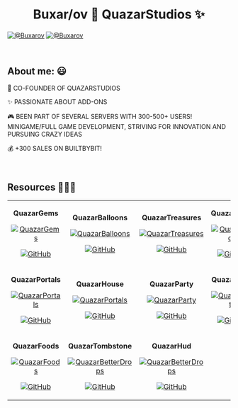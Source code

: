 <h1 align="center">Buxar/ov 👋  QuazarStudios ✨ </h1> 

<p align="left">
  <a href="https://discord.gg/pF2xftztkq" target="blank"><img align="center" src="https://img.shields.io/badge/Discord-5865F2?style=for-the-badge&logo=discord&logoColor=white" alt="@Buxarov"  /></a>
  <a href="https://builtbybit.com/members/buxarov.144887/" target="blank"><img align="center" src="https://img.shields.io/badge/BuiltByBit-2D2D2D?style=for-the-badge&logoColor=white" alt="@Buxarov"  /></a>
</p>

<br>

<h2>About me: 😃</h2>

<p align="left">
🚀 CO-FOUNDER OF QUAZARSTUDIOS  

✨ PASSIONATE ABOUT ADD-ONS  

🎮 BEEN PART OF SEVERAL SERVERS WITH 300-500+ USERS!  
    MINIGAME/FULL GAME DEVELOPMENT, STRIVING FOR INNOVATION AND PURSUING CRAZY IDEAS  

💰 +300 SALES ON BUILTBYBIT!
</p>

<br>

<div id="Resources">
<h2>Resources 👨🏻‍💻</h2>
<table width="100%">
<tr>
  <!-- QuazarGems -->
  <td width="25%" align="center">
    <p><strong>QuazarGems</strong></p>
    <a href="https://github.com/Buxarov/QuazarGems" title="Go to Repository">
      <img style="max-width: 100%; height: auto;" src="https://github.com/user-attachments/assets/dab02a07-07ec-4e5c-94f3-d7d72863568b" alt="QuazarGems" />
    </a>
    <p>
      <a href="https://github.com/Buxarov/QuazarGems" target="_blank">
        <img src="https://img.shields.io/badge/GitHub-100000?style=for-the-badge&logo=github&logoColor=white" alt="GitHub" />
      </a>
    </p>
  </td>


  <!-- QuazarBalloons -->
  <td width="25%" align="center">
    <p><strong>QuazarBalloons</strong></p>
    <a href="https://github.com/Buxarov/QuazarBalloons" title="Go to Repository">
      <img style="max-width: 100%; height: auto;" src="https://github.com/user-attachments/assets/83d51289-3bd8-48a5-9fce-65b9be586705" alt="QuazarBalloons" />
    </a>
    <p>
      <a href="https://github.com/Buxarov/QuazarBalloons" target="_blank">
        <img src="https://img.shields.io/badge/GitHub-100000?style=for-the-badge&logo=github&logoColor=white" alt="GitHub" />
      </a>
    </p>
  </td>




  <!-- QuazarTreasures -->
  <td width="25%" align="center">
    <p><strong>QuazarTreasures</strong></p>
    <a href="https://github.com/Buxarov/QuazarTreasures" title="Go to Repository">
      <img style="max-width: 100%; height: auto;" src="https://github.com/user-attachments/assets/6d577859-c20c-492e-90e6-1e093f0b601a" alt="QuazarTreasures" />
    </a>
    <p>
      <a href="https://github.com/Buxarov/QuazarTreasures" target="_blank">
        <img src="https://img.shields.io/badge/GitHub-100000?style=for-the-badge&logo=github&logoColor=white](https://i.ibb.co/1GkyB8s4/Mesa-de-trabajo-1.png" alt="GitHub" />
      </a>
    </p>
  </td>

  <!-- QuazarShop -->
  <td width="25%" align="center">
    <p><strong>QuazarShop</strong></p>
    <a href="https://github.com/Buxarov/QuazarShop" title="Go to Repository">
      <img style="max-width: 100%; height: auto;" src="https://github.com/user-attachments/assets/698d22d7-6197-40cf-94ce-b69c30236819" alt="QuazarShop" />
    </a>
    <p>
      <a href="https://github.com/Buxarov/QuazarShop" target="_blank">
        <img src="https://img.shields.io/badge/GitHub-100000?style=for-the-badge&logo=github&logoColor=white" alt="GitHub" />
      </a>
    </p>
  </td>
</tr>



<!-- Segunda fila -->
<tr>
  <!-- QuazarPortals -->
  <td width="25%" align="center">
    <p><strong>QuazarPortals</strong></p>
    <a href="https://github.com/Buxarov/QuazarPortals" title="Go to Repository">
      <img style="max-width: 100%; height: auto;" src="https://github.com/user-attachments/assets/dfc75ade-3226-455c-99bb-60055a5e9249" alt="QuazarPortals" />
    </a>
    <p>
      <a href="https://github.com/Buxarov/QuazarPortals" target="_blank">
        <img src="https://img.shields.io/badge/GitHub-100000?style=for-the-badge&logo=github&logoColor=white" alt="GitHub" />
      </a>
    </p>
  </td>




  <!-- QuazarHouse -->
  <td width="25%" align="center">
    <p><strong>QuazarHouse</strong></p>
    <a href="https://github.com/Buxarov/QuazarHouse" title="Go to Repository">
      <img style="max-width: 100%; height: auto;" src="https://github.com/user-attachments/assets/8b876fea-8009-452e-b220-95c239515b4f" alt="QuazarPortals" />
    </a>
    <p>
      <a href="https://github.com/Buxarov/QuazarHouse" target="_blank">
        <img src="https://img.shields.io/badge/GitHub-100000?style=for-the-badge&logo=github&logoColor=white" alt="GitHub" />
      </a>
    </p>

  <!-- QuazarParty -->
  <td width="25%" align="center">
    <p><strong>QuazarParty</strong></p>
    <a href="https://github.com/Buxarov/QuazarParty" title="Go to Repository">
      <img style="max-width: 100%; height: auto;" src="https://github.com/user-attachments/assets/8163ab58-fa29-4a13-a307-db3b76070614" alt="QuazarParty" />
    </a>
    <p>
      <a href="https://github.com/Buxarov/QuazarParty" target="_blank">
        <img src="https://img.shields.io/badge/GitHub-100000?style=for-the-badge&logo=github&logoColor=white" alt="GitHub" />
      </a>
    </p>

  <!-- QuazarDrop -->
  <td width="25%" align="center">
    <p><strong>QuazarDrop</strong></p>
    <a href="https://github.com/Buxarov/QuazarBetterdrops" title="Go to Repository">
      <img style="max-width: 100%; height: auto;" src="https://github.com/user-attachments/assets/01d01e28-2471-443b-93a0-d44e3fe137c5" alt="QuazarParty" />
    </a>
    <p>
      <a href="https://github.com/Buxarov/QuazarBetterdrops" target="_blank">
        <img src="https://img.shields.io/badge/GitHub-100000?style=for-the-badge&logo=github&logoColor=white" alt="GitHub" />
      </a>
    </p>

<!-- Tercera fila -->
<tr>
  <!-- QuazarFoods -->
  <td width="25%" align="center">
    <p><strong>QuazarFoods</strong></p>
    <a href="https://github.com/Buxarov/QuazarFoods" title="Go to Repository">
      <img style="max-width: 100%; height: auto;" src="https://github.com/user-attachments/assets/2a84a428-7018-4c7d-9530-7c4f632a6ffd" alt="QuazarFoods" />
    </a>
    <p>
      <a href="https://github.com/Buxarov/QuazarFoods" target="_blank">
        <img src="https://img.shields.io/badge/GitHub-100000?style=for-the-badge&logo=github&logoColor=white" alt="GitHub" />
      </a>
    </p>
  </td>


  <!-- QuazarTombstone -->
  <td width="25%" align="center">
    <p><strong>QuazarTombstone</strong></p>
    <a href="https://github.com/Buxarov/QuazarTombstone" title="Go to Repository">
      <img style="max-width: 100%; height: auto;" src="https://github.com/user-attachments/assets/62d2a268-7a2a-4e97-ae85-7ed848a48662" alt="QuazarBetterDrops" />
    </a>
    <p>
      <a href="https://github.com/Buxarov/QuazarTombstone" target="_blank">
        <img src="https://img.shields.io/badge/GitHub-100000?style=for-the-badge&logo=github&logoColor=white" alt="GitHub" />
      </a>
    </p>
  </td>

  <!-- QuazarHud -->
  <td width="25%" align="center">
    <p><strong>QuazarHud</strong></p>
    <a href="https://github.com/Buxarov/QuazarBodyHud" title="Go to Repository">
      <img style="max-width: 100%; height: auto;" src="https://github.com/user-attachments/assets/de9745e2-b853-4d98-a914-7c37fef846a4" alt="QuazarBetterDrops" />
    </a>
    <p>
      <a href="https://github.com/Buxarov/QuazarBodyHud" target="_blank">
        <img src="https://img.shields.io/badge/GitHub-100000?style=for-the-badge&logo=github&logoColor=white" alt="GitHub" />
      </a>
    </p>
  </td>



   
</tr>
</table>
</div>


<br><br><br><br><br>
